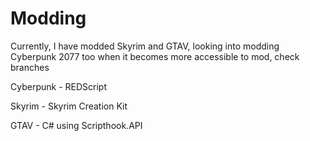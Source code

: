 # Modding
 
Currently, I have modded Skyrim and GTAV, looking into modding Cyberpunk 2077 too when it becomes more accessible to mod, check branches

Cyberpunk - REDScript

Skyrim - Skyrim Creation Kit

GTAV - C# using Scripthook.API
